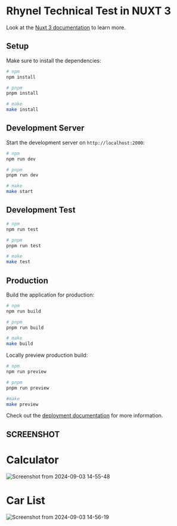 # Rhynel Technical Test in NUXT 3

Look at the [Nuxt 3 documentation](https://nuxt.com/docs/getting-started/introduction) to learn more.

## Setup

Make sure to install the dependencies:

```bash
# npm
npm install

# pnpm
pnpm install

# make
make install
```

## Development Server

Start the development server on `http://localhost:2000`:

```bash
# npm
npm run dev

# pnpm
pnpm run dev

# make 
make start
```

## Development Test

```bash
# npm
npm run test

# pnpm
pnpm run test

# make 
make test
```


## Production

Build the application for production:

```bash
# npm
npm run build

# pnpm
pnpm run build

# make 
make build
```

Locally preview production build:

```bash
# npm
npm run preview

# pnpm
pnpm run preview

#make 
make preview
```

Check out the [deployment documentation](https://nuxt.com/docs/getting-started/deployment) for more information.

## SCREENSHOT
# Calculator
![Screenshot from 2024-09-03 14-55-48](https://github.com/user-attachments/assets/9a33b2e0-56dd-4a20-a8b6-d2f39d9cdaff)

# Car List
![Screenshot from 2024-09-03 14-56-19](https://github.com/user-attachments/assets/16eb34ea-ba61-40c3-87fb-98ffb9cf4766)

